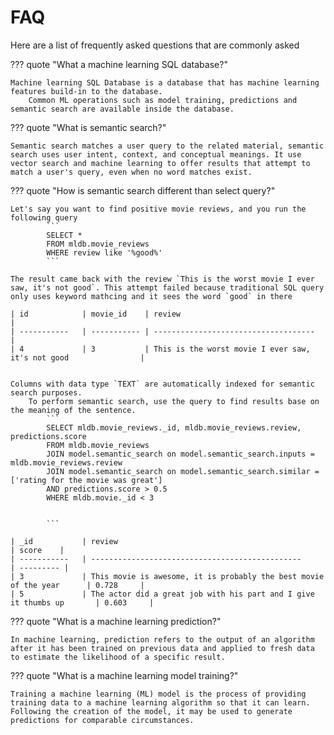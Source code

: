 # FAQ
Here are a list of frequently asked questions that are commonly asked

??? quote "What a machine learning SQL database?"

    Machine learning SQL Database is a database that has machine learning features build-in to the database.
		Common ML operations such as model training, predictions and semantic search are available inside the database.

??? quote "What is semantic search?"

    Semantic search matches a user query to the related material, semantic search uses user intent, context, and conceptual meanings. It use vector search and machine learning to offer results that attempt to match a user's query, even when no word matches exist.


??? quote "How is semantic search different than select query?"

    Let's say you want to find positive movie reviews, and you run the following query
			```
			SELECT * 
			FROM mldb.movie_reviews
			WHERE review like '%good%'
			```

    The result came back with the review `This is the worst movie I ever saw, it's not good`. This attempt failed because traditional SQL query only uses keyword mathcing and it sees the word `good` in there

    | id            | movie_id    | review                                                           |
    | -----------   | ----------- | ------------------------------------                             |
    | 4             | 3           | This is the worst movie I ever saw, it's not good                |


    Columns with data type `TEXT` are automatically indexed for semantic search purposes.
		To perform semantic search, use the query to find results base on the meaning of the sentence. 
			```
            SELECT mldb.movie_reviews._id, mldb.movie_reviews.review, predictions.score
            FROM mldb.movie_reviews
            JOIN model.semantic_search on model.semantic_search.inputs = mldb.movie_reviews.review
            JOIN model.semantic_search on model.semantic_search.similar = ['rating for the movie was great']
            AND predictions.score > 0.5
            WHERE mldb.movie._id < 3


			```

    | _id           | review                                                                | score    |
    | -----------   | -----------------------------------------------                       | --------- |
    | 3             | This movie is awesome, it is probably the best movie of the year      | 0.728     | 
    | 5             | The actor did a great job with his part and I give it thumbs up       | 0.603     |

??? quote "What is a machine learning prediction?"

    In machine learning, prediction refers to the output of an algorithm after it has been trained on previous data and applied to fresh data to estimate the likelihood of a specific result.


??? quote "What is a machine learning model training?"

    Training a machine learning (ML) model is the process of providing training data to a machine learning algorithm so that it can learn. Following the creation of the model, it may be used to generate predictions for comparable circumstances.
		
		